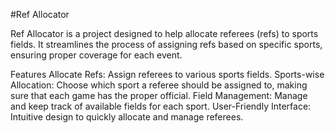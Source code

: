 #Ref Allocator

Ref Allocator is a project designed to help allocate referees (refs) to sports fields. It streamlines the process of assigning refs based on specific sports, ensuring proper coverage for each event.

Features
Allocate Refs: Assign referees to various sports fields.
Sports-wise Allocation: Choose which sport a referee should be assigned to, making sure that each game has the proper official.
Field Management: Manage and keep track of available fields for each sport.
User-Friendly Interface: Intuitive design to quickly allocate and manage referees.
